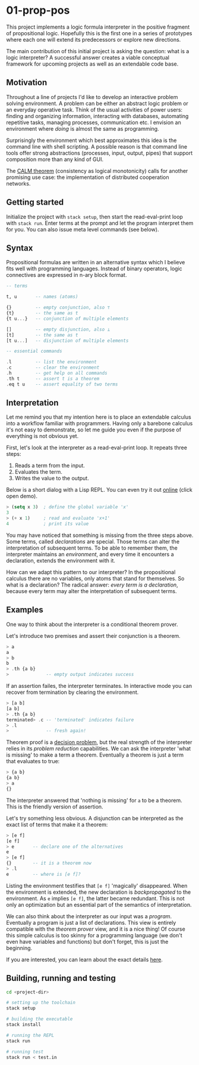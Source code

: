 # 01-prop-pos

This project implements a logic formula interpreter in
the positive fragment of propositional logic.
Hopefully this is the first one in a series of prototypes where each one
will extend its predecessors or explore new directions. 

The main contribution of this initial project is asking the question:
what is a logic interpreter?
A successful answer creates a viable conceptual framework for upcoming projects
as well as an extendable code base.

## Motivation

Throughout a line of projects I'd like to develop an interactive
problem solving environment.
A problem can be either an abstract logic problem or an
everyday operative task.
Think of the usual activities of power users:
finding and organizing information, interacting with databases,
automating repetitive tasks, managing processes, communication etc.
I envision an environment where *doing* is almost the same as programming.

Surprisingly the environment which best approximates this idea is
the command line with shell scripting.
A possible reason is that command line tools offer strong abstractions
(processes, input, output, pipes)
that support composition more than any kind of GUI.

The [CALM theorem](https://rise.cs.berkeley.edu/blog/an-overview-of-the-calm-theorem/)
(consistency as logical monotonicity)
calls for another promising use case: the implementation of distributed
cooperation networks.

## Getting started

Initialize the project with `stack setup`,
then start the read-eval-print loop with `stack run`.
Enter terms at the prompt and let the program interpret them for you.
You can also issue meta level commands (see below).

## Syntax

Propositional formulas are written in an alternative syntax
which I believe fits well with programming languages.
Instead of binary operators, logic connectives are expressed in
n-ary block format.

~~~haskell
-- terms

t, u       -- names (atoms)

{}         -- empty conjunction, also ⊤
{t}        -- the same as t
{t u...}   -- conjunction of multiple elements

[]         -- empty disjunction, also ⊥
[t]        -- the same as t
[t u...]   -- disjunction of multiple elements

-- essential commands

.l         -- list the environment
.c         -- clear the environment
.h         -- get help on all commands
.th t      -- assert t is a theorem
.eq t u    -- assert equality of two terms
~~~

## Interpretation

Let me remind you that my intention here is to place an extendable calculus
into a workflow familiar with programmers.
Having only a barebone calculus it's not easy to demonstrate,
so let me guide you
even if the purpose of everything is not obvious yet.

First, let's look at the interpreter as a read-eval-print loop.
It repeats three steps:

1. Reads a term from the input.
2. Evaluates the term.
3. Writes the value to the output.

Below is a short dialog with a Lisp REPL.
You can even try it out [online](http://lisperator.net/slip/) (click open demo).

~~~ lisp
> (setq x 3)  ; define the global variable 'x'
3
> (+ x 1)     ; read and evaluate 'x+1'
4             ; print its value
~~~

You may have noticed that something is missing from the three steps above.
Some terms, called *declarations* are special.
Those terms can alter the interpretation of subsequent terms.
To be able to remember them, the interpreter maintains an *environment*,
and every time it encounters a declaration, extends the
environment with it.

How can we adapt this pattern to our interpreter?
In the propositional calculus there are no variables, only atoms that stand
for themselves. So what is a declaration?
The radical answer: *every term is a declaration*, because
every term may alter the interpretation of subsequent terms.

## Examples

One way to think about the interpreter is a conditional theorem prover.

Let's introduce two premises and assert their conjunction is a theorem.

~~~haskell
> a
a
> b
b
> .th {a b}
>              -- empty output indicates success
~~~

If an assertion failes, the interpreter terminates.
In interactive mode you can recover from termination by clearing
the environment.

~~~haskell
> [a b]
[a b]
> .th {a b}
terminated> .c -- 'terminated' indicates failure
> .l
>              -- fresh again!
~~~

Theorem proof is a [decision problem](https://en.wikipedia.org/wiki/Decision_problem),
but the real strength of the interpreter relies in its *problem reduction*
capabilities.
We can ask the interpreter 'what is missing' to make a term a theorem.
Eventually a theorem is just a term that evaluates to true:

~~~haskell
> {a b}
{a b}
> a
{}
~~~

The interpreter answered that 'nothing is missing' for `a` to be a theorem.
This is the friendly version of assertion.

Let's try something less obvious.
A disjunction can be interpreted as the exact list of terms that
make it a theorem:

~~~haskell
> [e f]
[e f]
> e       -- declare one of the alternatives
e
> [e f]
{}        -- it is a theorem now
> .l
e         -- where is [e f]?
~~~

Listing the environment testifies that `[e f]` 'magically' disappeared.
When the environment is extended, the new declaration is *backpropagated*
to the environment.
As `e` implies `[e f]`, the latter became redundant.
This is not only an optimization but an essential part of the semantics
of interpretation.

We can also think about the interpreter as our input was a *program*.
Eventually a program is just a list of declarations.
This view is entirely compatible with the *theorem prover* view,
and it is a nice thing!
Of course this simple calculus is too skinny for a programming language
(we don't even have variables and functions) but don't forget,
this is just the beginning.

If you are interested,
you can learn about the exact details [here](doc/interpret.md).

## Building, running and testing

~~~sh
cd <project-dir>

# setting up the toolchain
stack setup

# building the executable
stack install

# running the REPL
stack run

# running test
stack run < test.in
~~~
